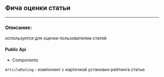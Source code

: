 ## Фича оценки статьи

_____

### Описание: 
используется для оценки пользователем статей


#### Public Api 

- Components

 `ArticleRating` - компонент с карточкой установки рейтинга статье

